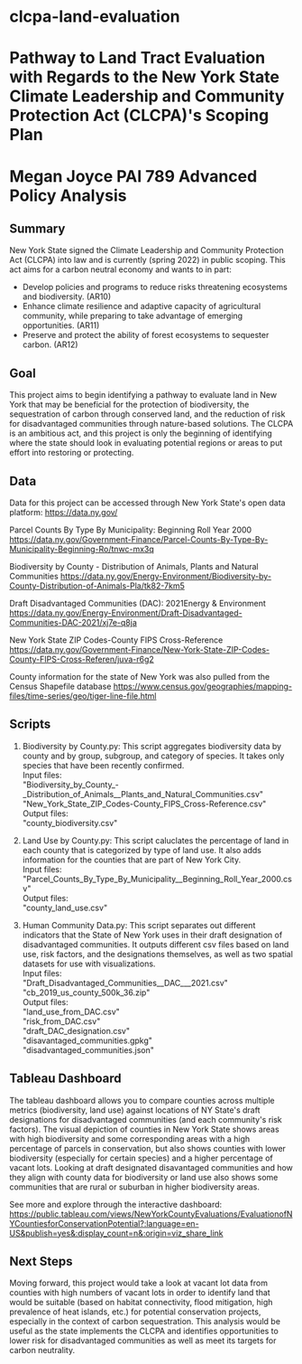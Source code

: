 # clcpa-land-evaluation
# Pathway to Land Tract Evaluation with Regards to the New York State Climate Leadership and Community Protection Act (CLCPA)'s Scoping Plan
Megan Joyce
PAI 789 Advanced Policy Analysis
======

## Summary
New York State signed the Climate Leadership and Community Protection Act (CLCPA) into law and is currently (spring 2022) in public scoping. This act aims for a carbon neutral economy and wants to in part:
- Develop policies and programs to reduce risks threatening ecosystems and biodiversity. (AR10)
- Enhance climate resilience and adaptive capacity of agricultural community, while preparing to take advantage of emerging opportunities. (AR11)
- Preserve and protect the ability of forest ecosystems to sequester carbon. (AR12)

## Goal
This project aims to begin identifying a pathway to evaluate land in New York that may be beneficial for the protection of biodiversity, the sequestration of carbon through conserved land, and the reduction of risk for disadvantaged communities through nature-based solutions. The CLCPA is an ambitious act, and this project is only the beginning of identifying where the state should look in evaluating potential regions or areas to put effort into restoring or protecting. 

## Data
Data for this project can be accessed through New York State's open data platform: https://data.ny.gov/

Parcel Counts By Type By Municipality: Beginning Roll Year 2000 
https://data.ny.gov/Government-Finance/Parcel-Counts-By-Type-By-Municipality-Beginning-Ro/tnwc-mx3q

Biodiversity by County - Distribution of Animals, Plants and Natural Communities
https://data.ny.gov/Energy-Environment/Biodiversity-by-County-Distribution-of-Animals-Pla/tk82-7km5 

Draft Disadvantaged Communities (DAC): 2021Energy & Environment
https://data.ny.gov/Energy-Environment/Draft-Disadvantaged-Communities-DAC-2021/xj7e-q8ja

New York State ZIP Codes-County FIPS Cross-Reference
https://data.ny.gov/Government-Finance/New-York-State-ZIP-Codes-County-FIPS-Cross-Referen/juva-r6g2 

County information for the state of New York was also pulled from the Census Shapefile database
https://www.census.gov/geographies/mapping-files/time-series/geo/tiger-line-file.html 

## Scripts
1. Biodiversity by County.py: This script aggregates biodiversity data by county and by group, subgroup, and category of species. It takes only species that have been recently confirmed.  
Input files:   
"Biodiversity_by_County_-_Distribution_of_Animals__Plants_and_Natural_Communities.csv"  
"New_York_State_ZIP_Codes-County_FIPS_Cross-Reference.csv"  
Output files:   
"county_biodiversity.csv"  

2. Land Use by County.py: This script caluclates the percentage of land in each county that is categorized by type of land use. It also adds information for the counties that are part of New York City.  
Input files:   
"Parcel_Counts_By_Type_By_Municipality__Beginning_Roll_Year_2000.csv"  
Output files:   
"county_land_use.csv"  

3. Human Community Data.py: This script separates out different indicators that the State of New York uses in their draft designation of disadvantaged communities. It outputs different csv files based on land use, risk factors, and the designations themselves, as well as two spatial datasets for use with visualizations.  
Input files:   
"Draft_Disadvantaged_Communities__DAC___2021.csv"  
"cb_2019_us_county_500k_36.zip"  
Output files:    
"land_use_from_DAC.csv"  
"risk_from_DAC.csv"  
"draft_DAC_designation.csv"  
"disavantaged_communities.gpkg"  
"disadvantaged_communities.json"  

## Tableau Dashboard
The tableau dashboard allows you to compare counties across multiple metrics (biodiversity, land use) against locations of NY State's draft designations for disadvantaged communities (and each community's risk factors). The visual depiction of counties in New York State shows areas with high biodiversity and some corresponding areas with a high percentage of parcels in conservation, but also shows counties with lower biodiversity (especially for certain species) and a higher percentage of vacant lots. Looking at draft designated disavantaged communities and how they align with county data for biodiversity or land use also shows some communities that are rural or suburban in higher biodiversity areas.

See more and explore through the interactive dashboard:  
https://public.tableau.com/views/NewYorkCountyEvaluations/EvaluationofNYCountiesforConservationPotential?:language=en-US&publish=yes&:display_count=n&:origin=viz_share_link 

## Next Steps
Moving forward, this project would take a look at vacant lot data from counties with high numbers of vacant lots in order to identify land that would be suitable (based on habitat connectivity, flood mitigation, high prevalence of heat islands, etc.) for potential conservation projects, especially in the context of carbon sequestration. This analysis would be useful as the state implements the CLCPA and identifies opportunities to lower risk for disadvantaged communities as well as meet its targets for carbon neutrality.
